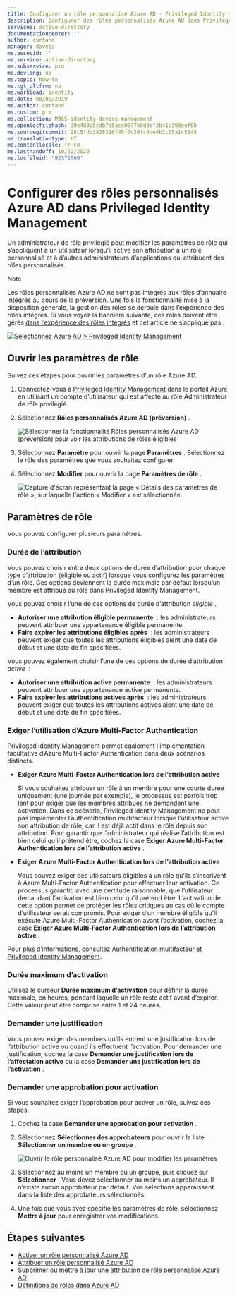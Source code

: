 ```yaml
---
title: Configurer un rôle personnalisé Azure AD - Privileged Identity Management (PIM)
description: Configurer des rôles personnalisés Azure AD dans Privileged Identity Management (PIM)
services: active-directory
documentationcenter: ''
author: curtand
manager: daveba
ms.assetid: ''
ms.service: active-directory
ms.subservice: pim
ms.devlang: na
ms.topic: how-to
ms.tgt_pltfrm: na
ms.workload: identity
ms.date: 08/06/2019
ms.author: curtand
ms.custom: pim
ms.collection: M365-identity-device-management
ms.openlocfilehash: 39e483c5cdb7e5acc0677b0d0cf2b41c390eef0b
ms.sourcegitcommit: 28c5fdc3828316f45f7c20fc4de4b2c05a1c5548
ms.translationtype: HT
ms.contentlocale: fr-FR
ms.lasthandoff: 10/22/2020
ms.locfileid: "92371560"
---
```

# <a name="configure-azure-ad-custom-roles-in-privileged-identity-management"></a>Configurer des rôles personnalisés Azure AD dans Privileged Identity Management

Un administrateur de rôle privilégié peut modifier les paramètres de rôle qui s’appliquent à un utilisateur lorsqu’il active son attribution à un rôle personnalisé et à d’autres administrateurs d’applications qui attribuent des rôles personnalisés.

> [!NOTE]
> Les rôles personnalisés Azure AD ne sont pas intégrés aux rôles d’annuaire intégrés au cours de la préversion. Une fois la fonctionnalité mise à la disposition générale, la gestion des rôles se déroule dans l’expérience des rôles intégrés. Si vous voyez la bannière suivante, ces rôles doivent être gérés [dans l’expérience des rôles intégrés](pim-how-to-activate-role.md) et cet article ne s’applique pas :
>
> [![Sélectionnez Azure AD > Privileged Identity Management](media/pim-how-to-add-role-to-user/pim-new-version.png)](media/pim-how-to-add-role-to-user/pim-new-version.png#lightbox)

## <a name="open-role-settings"></a>Ouvrir les paramètres de rôle

Suivez ces étapes pour ouvrir les paramètres d’un rôle Azure AD.

1. Connectez-vous à [Privileged Identity Management](https://portal.azure.com/?Microsoft_AAD_IAM_enableCustomRoleManagement=true&Microsoft_AAD_IAM_enableCustomRoleAssignment=true&feature.rbacv2roles=true&feature.rbacv2=true&Microsoft_AAD_RegisteredApps=demo#blade/Microsoft_Azure_PIMCommon/CommonMenuBlade/quickStart) dans le portail Azure en utilisant un compte d’utilisateur qui est affecté au rôle Administrateur de rôle privilégié.
1. Sélectionnez **Rôles personnalisés Azure AD (préversion)** .

    ![Sélectionner la fonctionnalité Rôles personnalisés Azure AD (préversion) pour voir les attributions de rôles éligibles](./media/azure-ad-custom-roles-configure/settings-list.png)

1. Sélectionnez **Paramètre** pour ouvrir la page **Paramètres** . Sélectionnez le rôle des paramètres que vous souhaitez configurer.
1. Sélectionnez **Modifier** pour ouvrir la page **Paramètres de rôle** .

    ![Capture d'écran représentant la page « Détails des paramètres de rôle », sur laquelle l'action « Modifier » est sélectionnée.](./media/azure-ad-custom-roles-configure/edit-settings.png)

## <a name="role-settings"></a>Paramètres de rôle

Vous pouvez configurer plusieurs paramètres.

### <a name="assignment-duration"></a>Durée de l’attribution

Vous pouvez choisir entre deux options de durée d’attribution pour chaque type d’attribution (éligible ou actif) lorsque vous configurez les paramètres d’un rôle. Ces options deviennent la durée maximale par défaut lorsqu’un membre est attribué au rôle dans Privileged Identity Management.

Vous pouvez choisir l’une de ces options de durée d’attribution *éligible* .

- **Autoriser une attribution éligible permanente**  : les administrateurs peuvent attribuer une appartenance éligible permanente.
- **Faire expirer les attributions éligibles après**  : les administrateurs peuvent exiger que toutes les attributions éligibles aient une date de début et une date de fin spécifiées.

Vous pouvez également choisir l’une de ces options de durée d’attribution *active*  :

- **Autoriser une attribution active permanente**  : les administrateurs peuvent attribuer une appartenance active permanente.
- **Faire expirer les attributions actives après**  : les administrateurs peuvent exiger que toutes les attributions actives aient une date de début et une date de fin spécifiées.

### <a name="require-azure-multi-factor-authentication"></a>Exiger l’utilisation d’Azure Multi-Factor Authentication

Privileged Identity Management permet également l’implémentation facultative d’Azure Multi-Factor Authentication dans deux scénarios distincts.

- **Exiger Azure Multi-Factor Authentication lors de l’attribution active**

  Si vous souhaitez attribuer un rôle à un membre pour une courte durée uniquement (une journée par exemple), le processus est parfois trop lent pour exiger que les membres attribués ne demandent une activation. Dans ce scénario, Privileged Identity Management ne peut pas implémenter l’authentification multifacteur lorsque l’utilisateur active son attribution de rôle, car il est déjà actif dans le rôle depuis son attribution. Pour garantir que l’administrateur qui réalise l’attribution est bien celui qu’il prétend être, cochez la case **Exiger Azure Multi-Factor Authentication lors de l’attribution active** .

- **Exiger Azure Multi-Factor Authentication lors de l’attribution active**

  Vous pouvez exiger des utilisateurs éligibles à un rôle qu’ils s’inscrivent à Azure Multi-Factor Authentication pour effectuer leur activation. Ce processus garantit, avec une certitude raisonnable, que l’utilisateur demandant l’activation est bien celui qu’il prétend être. L’activation de cette option permet de protéger les rôles critiques au cas où le compte d’utilisateur serait compromis. Pour exiger d’un membre éligible qu’il exécute Azure Multi-Factor Authentication avant l’activation, cochez la case **Exiger Azure Multi-Factor Authentication lors de l’attribution active** .

Pour plus d’informations, consultez [Authentification multifacteur et Privileged Identity Management](pim-how-to-require-mfa.md).

### <a name="activation-maximum-duration"></a>Durée maximum d’activation

Utilisez le curseur **Durée maximum d’activation** pour définir la durée maximale, en heures, pendant laquelle un rôle reste actif avant d’expirer. Cette valeur peut être comprise entre 1 et 24 heures.

### <a name="require-justification"></a>Demander une justification

Vous pouvez exiger des membres qu’ils entrent une justification lors de l’attribution active ou quand ils effectuent l’activation. Pour demander une justification, cochez la case **Demander une justification lors de l’affectation active** ou la case **Demander une justification lors de l’activation** .

### <a name="require-approval-to-activate"></a>Demander une approbation pour activation

Si vous souhaitez exiger l’approbation pour activer un rôle, suivez ces étapes.

1. Cochez la case **Demander une approbation pour activation** .
1. Sélectionnez **Sélectionner des approbateurs** pour ouvrir la liste **Sélectionner un membre ou un groupe** .

    ![Ouvrir le rôle personnalisé Azure AD pour modifier les paramètres](./media/azure-ad-custom-roles-configure/select-approvers.png)

1. Sélectionnez au moins un membre ou un groupe, puis cliquez sur **Sélectionner** . Vous devez sélectionner au moins un approbateur. Il n’existe aucun approbateur par défaut. Vos sélections apparaissent dans la liste des approbateurs sélectionnés.
1. Une fois que vous avez spécifié les paramètres de rôle, sélectionnez **Mettre à jour** pour enregistrer vos modifications.

## <a name="next-steps"></a>Étapes suivantes

- [Activer un rôle personnalisé Azure AD](azure-ad-custom-roles-activate.md)
- [Attribuer un rôle personnalisé Azure AD](azure-ad-custom-roles-assign.md)
- [Supprimer ou mettre à jour une attribution de rôle personnalisé Azure AD](azure-ad-custom-roles-update-remove.md)
- [Définitions de rôles dans Azure AD](../roles/permissions-reference.md)
